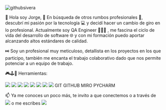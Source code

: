 
![githubsivera](https://github.com/Jorge-Sifuvera/Jorge-Sifuvera/assets/146677901/90b5f8d7-e0c6-4229-b1d1-9dfbb216cede)



👋 Hola soy Jorge, 
👀 En búsqueda de otros rumbos profesionales 🤖, descubrí mi pasión por la tecnología 💻 y decidí hacer un cambio de giro en lo profesional. Actualmente soy QA Engineer 👨🏽‍💻 , me fascina el ciclo de vida del desarrollo de software 🌐  y con mi formación puedo aportar alcanzando altos estándares de calidad.

⏭️ Soy un profesional muy meticuloso, detallista en los proyectos en los que participo, también me encanta el trabajo colaborativo dado que nos permite potenciar a un equipo de trabajo.

🎮🕹️👾 Herramientas:  

![](https://img.shields.io/badge/Postman-ff8c00?style=for-the-badge&logo=Postman&logoColor=white)  ![](https://img.shields.io/badge/Selenium-9bff00?style=for-the-badge&logo=Selenium&logoColor=white)  ![](https://img.shields.io/badge/Jira-5300ff?style=for-the-badge&logo=Selenium&logoColor=white) ![](https://img.shields.io/badge/AndroidStudio-b35c00?style=for-the-badge&logo=AndroidStudio&logoColor=white) ![](https://img.shields.io/badge/POSTGRESSQL-0052b3?style=for-the-badge&logo=POSTGRESSQL&logoColor=white) ![](https://img.shields.io/badge/PYTHON-ffff00?style=for-the-badge&logo=PYTHON&logoColor=white) ![](https://img.shields.io/badge/PYTEST-3e3b32?style=for-the-badge&logo=PYTEST&logoColor=white) ![](https://img.shields.io/badge/APIS-e600e6?style=for-the-badge&logo=APIS&logoColor=white) 
 GIT GITHUB MIRO PYCHARM


 📫 Ya me conoces un poco más, te invito a que conectemos o a través de   [![](https://img.shields.io/badge/LinkedIn-0077B5?style=for-the-badge&logo=linkedin&logoColor=white)](https://www.linkedin.com/in/jorge-sifuentes-vera/) o me escribes [![](https://img.shields.io/badge/Gmail-c00000?style=for-the-badge&logo=Gmail&logoColor=white)](https://www.linkedin.com/in/sivera242926@gmail.com/) 
